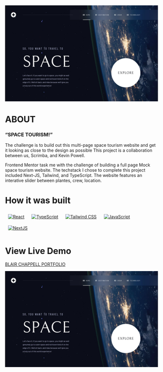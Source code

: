 
![landing page screenshot](https://raw.githubusercontent.com/blairhb7/portfolio-updated/main/public/space.jpg)


<h1>ABOUT</h1>
<h3> “SPACE TOURISM!”</h3>
<h4. The Goal</h4>
<P> The challenge is to build out this multi-page space tourism website and get it looking as close to the design as possible
This project is a collaboration between us, Scrimba, and Kevin Powell.

Frontend Mentor task me with the challenge of building a full page Mock space tourism website. The techstack I chose to complete this project included Next-JS, Tailwind, and TypeScript. The website features an interative slider between plantes, crew, location. </p>


<h1> How it was built </h1>
<div style="liststyle: none;">
  <a href="https://reactjs.org/" target="_blank"><img style="margin: 10px" src="https://profilinator.rishav.dev/skills-assets/react-original-wordmark.svg" alt="React" height="50" /></a>
  <a href="https://www.typescriptlang.org/" target="_blank"><img style="margin: 10px" src="https://profilinator.rishav.dev/skills-assets/typescript-original.svg" alt="TypeScript" height="50" /></a>
  <a href="https://www.tailwindcss.com/" target="_blank"><img style="margin: 10px" src="https://profilinator.rishav.dev/skills-assets/tailwindcss.svg" alt="Tailwind CSS" height="50" /></a>
  <a href="https://www.javascript.com/" target="_blank"><img style="margin: 10px" src="https://profilinator.rishav.dev/skills-assets/javascript-original.svg" alt="JavaScript" height="50" /></a> 
  <a href="https://nextjs.org/" target="_blank"><img style="margin: 10px" src="https://profilinator.rishav.dev/skills-assets/nextjs.png" alt="NextJS" height="50" /></a>  
</div>

<h1> View Live Demo </h1>
<a style="text-transform: uppercase;" href="https://sun-fish.vercel.app/">Blair Chappell Portfolio </a>



![landing page screenshot](https://raw.githubusercontent.com/blairhb7/portfolio-updated/main/public/space.jpg)


